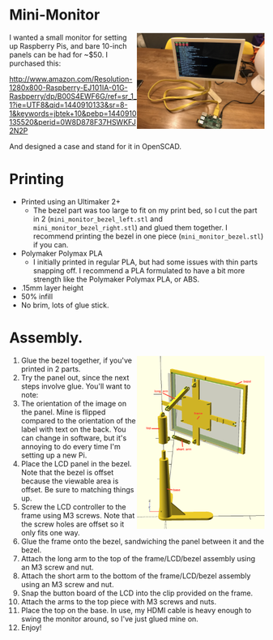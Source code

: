 # Mini-Monitor

<img align="right" width="50%" src="assembled_front.jpg"/>

I wanted a small monitor for setting up Raspberry Pis, and bare 10-inch panels can be had for ~$50.  I purchased this:

http://www.amazon.com/Resolution-1280x800-Raspberry-EJ101IA-01G-Rasbperry/dp/B00S4EWF6G/ref=sr_1_1?ie=UTF8&qid=1440910133&sr=8-1&keywords=jbtek+10&pebp=1440910135520&perid=0W8D878F37HSWKFJ2N2P

And designed a case and stand for it in OpenSCAD.

# Printing

* Printed using an Ultimaker 2+
  * The bezel part was too large to fit on my print bed, so I cut the part in 2 (`mini_monitor_bezel_left.stl` and `mini_monitor_bezel_right.stl`) and glued them together.  I recommend printing the bezel in one piece (`mini_monitor_bezel.stl`) if you can.
* Polymaker Polymax PLA
  * I initially printed in regular PLA, but had some issues with thin parts snapping off.  I recommend a PLA formulated to have a bit more strength like the Polymaker Polymax PLA, or ABS.
* .15mm layer height
* 50% infill
* No brim, lots of glue stick.

# Assembly.

<img align="right" width="50%" src="mini_monitor.png"/>

1. Glue the bezel together, if you've printed in 2 parts.
1. Try the panel out, since the next steps involve glue.  You'll want to note:
  1. The orientation of the image on the panel.  Mine is flipped compared to the orientation of the label with text on the back.  You can change in software, but it's annoying to do every time I'm setting up a new Pi.
1. Place the LCD panel in the bezel.  Note that the bezel is offset because the viewable area is offset.  Be sure to matching things up.
1. Screw the LCD controller to the frame using M3 screws.  Note that the screw holes are offset so it only fits one way.
1. Glue the frame onto the bezel, sandwiching the panel between it and the bezel.
1. Attach the long arm to the top of the frame/LCD/bezel assembly using an M3 screw and nut.
1. Attach the short arm to the bottom of the frame/LCD/bezel assembly using an M3 screw and nut.
1. Snap the button board of the LCD into the clip provided on the frame.
1. Attach the arms to the top piece with M3 screws and nuts.
1. Place the top on the base.  In use, my HDMI cable is heavy enough to swing the monitor around, so I've just glued mine on.
1. Enjoy!
